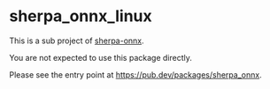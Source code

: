 # sherpa_onnx_linux

This is a sub project of [sherpa-onnx](https://github.com/k2-fsa/sherpa-onnx).

You are not expected to use this package directly.

Please see the entry point at <https://pub.dev/packages/sherpa_onnx>.
